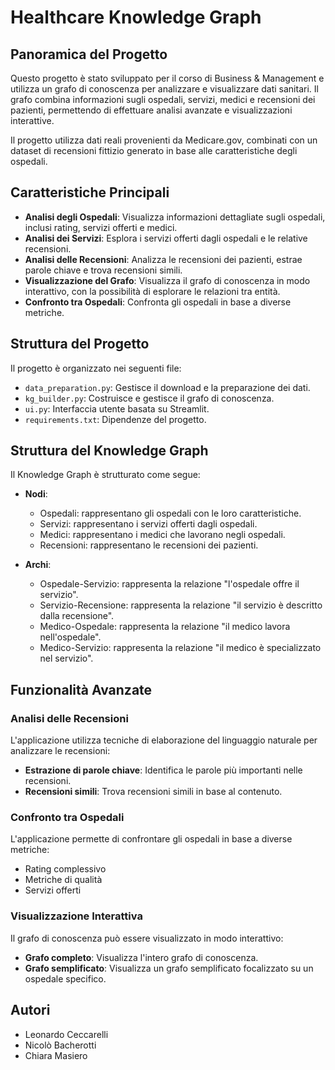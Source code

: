 # Healthcare Knowledge Graph

## Panoramica del Progetto

Questo progetto è stato sviluppato per il corso di Business & Management e utilizza un grafo di conoscenza per analizzare e visualizzare dati sanitari. Il grafo combina informazioni sugli ospedali, servizi, medici e recensioni dei pazienti, permettendo di effettuare analisi avanzate e visualizzazioni interattive.

Il progetto utilizza dati reali provenienti da Medicare.gov, combinati con un dataset di recensioni fittizio generato in base alle caratteristiche degli ospedali.

## Caratteristiche Principali

- **Analisi degli Ospedali**: Visualizza informazioni dettagliate sugli ospedali, inclusi rating, servizi offerti e medici.
- **Analisi dei Servizi**: Esplora i servizi offerti dagli ospedali e le relative recensioni.
- **Analisi delle Recensioni**: Analizza le recensioni dei pazienti, estrae parole chiave e trova recensioni simili.
- **Visualizzazione del Grafo**: Visualizza il grafo di conoscenza in modo interattivo, con la possibilità di esplorare le relazioni tra entità.
- **Confronto tra Ospedali**: Confronta gli ospedali in base a diverse metriche.

## Struttura del Progetto

Il progetto è organizzato nei seguenti file:

- `data_preparation.py`: Gestisce il download e la preparazione dei dati.
- `kg_builder.py`: Costruisce e gestisce il grafo di conoscenza.
- `ui.py`: Interfaccia utente basata su Streamlit.
- `requirements.txt`: Dipendenze del progetto.

## Struttura del Knowledge Graph

Il Knowledge Graph è strutturato come segue:

- **Nodi**:
  - Ospedali: rappresentano gli ospedali con le loro caratteristiche.
  - Servizi: rappresentano i servizi offerti dagli ospedali.
  - Medici: rappresentano i medici che lavorano negli ospedali.
  - Recensioni: rappresentano le recensioni dei pazienti.

- **Archi**:
  - Ospedale-Servizio: rappresenta la relazione "l'ospedale offre il servizio".
  - Servizio-Recensione: rappresenta la relazione "il servizio è descritto dalla recensione".
  - Medico-Ospedale: rappresenta la relazione "il medico lavora nell'ospedale".
  - Medico-Servizio: rappresenta la relazione "il medico è specializzato nel servizio".

## Funzionalità Avanzate

### Analisi delle Recensioni

L'applicazione utilizza tecniche di elaborazione del linguaggio naturale per analizzare le recensioni:

- **Estrazione di parole chiave**: Identifica le parole più importanti nelle recensioni.
- **Recensioni simili**: Trova recensioni simili in base al contenuto.

### Confronto tra Ospedali

L'applicazione permette di confrontare gli ospedali in base a diverse metriche:

- Rating complessivo
- Metriche di qualità
- Servizi offerti

### Visualizzazione Interattiva

Il grafo di conoscenza può essere visualizzato in modo interattivo:

- **Grafo completo**: Visualizza l'intero grafo di conoscenza.
- **Grafo semplificato**: Visualizza un grafo semplificato focalizzato su un ospedale specifico.


## Autori

- Leonardo Ceccarelli
- Nicolò Bacherotti
- Chiara Masiero


